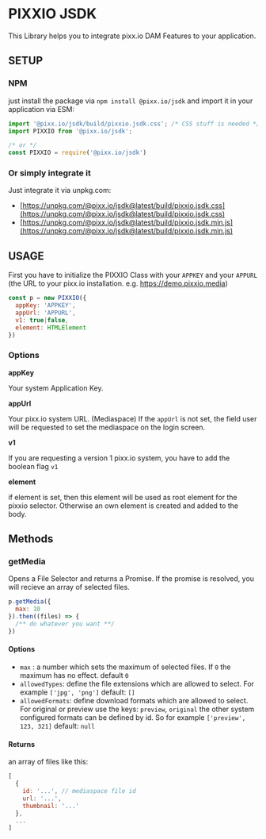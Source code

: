 # PIXXIO JSDK

This Library helps you to integrate pixx.io DAM Features to your application.

## SETUP

### NPM

just install the package via `npm install @pixx.io/jsdk` and import it in your application via ESM:
```javascript
import '@pixx.io/jsdk/build/pixxio.jsdk.css'; /* CSS stuff is needed */
import PIXXIO from '@pixx.io/jsdk';

/* or */
const PIXXIO = require('@pixx.io/jsdk')
```

### Or simply integrate it

Just integrate it via unpkg.com:
- [https://unpkg.com/@pixx.io/jsdk@latest/build/pixxio.jsdk.css](https://unpkg.com/@pixx.io/jsdk@latest/build/pixxio.jsdk.css)
- [https://unpkg.com/@pixx.io/jsdk@latest/build/pixxio.jsdk.min.js](https://unpkg.com/@pixx.io/jsdk@latest/build/pixxio.jsdk.min.js)


## USAGE

First you have to initialize the PIXXIO Class with your `APPKEY` and your `APPURL` (the URL to your pixx.io installation. e.g. https://demo.pixxio.media)

```javascript
const p = new PIXXIO({
  appKey: 'APPKEY',
  appUrl: 'APPURL',
  v1: true|false,
  element: HTMLElement
})
```
### Options

**appKey**

Your system Application Key.

**appUrl**

Your pixx.io system URL. (Mediaspace) If the `appUrl` is not set, the field user will be requested to set the mediaspace on the login screen.

**v1**

If you are requesting a version 1 pixx.io system, you have to add the boolean flag `v1`

**element**

if element is set, then this element will be used as root element for the pixxio selector. Otherwise an own element is created and added to the body. 


## Methods

### getMedia

Opens a File Selector and returns a Promise. If the promise is resolved, you will recieve an array of selected files.

```javascript
p.getMedia({
  max: 10
}).then((files) => {
  /** do whatever you want **/
})
```

#### Options

- `max` : a number which sets the maximum of selected files. If `0` the maximum has no effect. default `0` 
- `allowedTypes`: define the file extensions which are allowed to select. For example `['jpg', 'png']` default: `[]`
- `allowedFormats`: define download formats which are allowed to select. For original or preview use the keys: `preview`, `original` the other system configured formats can be defined by id. So for example `['preview', 123, 321]` default: `null`

#### Returns

an array of files like this:

```javascript 
[
  {
    id: '...', // mediaspace file id
    url: '...',
    thumbnail: '...'
  }, 
  ...
]
```